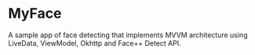 # MyFace
A sample app of face detecting that implements MVVM architecture using LiveData, ViewModel, Okhttp and Face++ Detect API.
